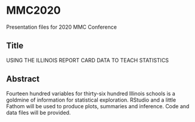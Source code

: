 # MMC2020
Presentation files for 2020 MMC Conference

## Title
USING THE ILLINOIS REPORT CARD DATA TO TEACH STATISTICS

## Abstract
Fourteen hundred variables for thirty-six hundred Illinois schools is a goldmine of information for statistical exploration. 
RStudio and a little Fathom will be used to produce plots, summaries and inference. 
Code and data files will be provided.